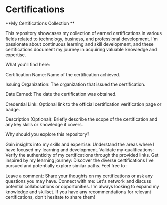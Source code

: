 # Certifications 
 
**My Certifications Collection **

This repository showcases my collection of earned certifications in various fields related to technology, business, and professional development. I'm passionate about continuous learning and skill development, and these certifications document my journey in acquiring valuable knowledge and expertise.

What you'll find here:

Certification Name: Name of the certification achieved.

Issuing Organization: The organization that issued the certification.

Date Earned: The date the certification was obtained.

Credential Link: Optional link to the official certification verification page or badge.

Description (Optional): Briefly describe the scope of the certification and any key skills or knowledge it covers.

Why should you explore this repository?

Gain insights into my skills and expertise: Understand the areas where I have focused my learning and development.
Validate my qualifications: Verify the authenticity of my certifications through the provided links.
Get inspired by my learning journey: Discover the diverse certifications I've pursued and potentially explore similar paths.
Feel free to:

Leave a comment: Share your thoughts on my certifications or ask any questions you may have.
Connect with me: Let's network and discuss potential collaborations or opportunities.
I'm always looking to expand my knowledge and skillset. If you have any recommendations for relevant certifications, don't hesitate to share them!


